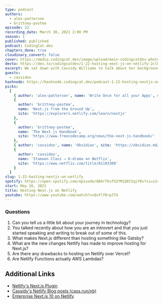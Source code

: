 ```yaml
---
type: podcast
authors:
  - alex-patterson
  - brittney-postma
episode: 22
recording_date: March 30, 2021 2:00 PM
season: 1
published: published
podcast: CodingCat.dev
chapters_done: true
cloudinary_convert: false
cover: https://media.codingcat.dev/image/upload/main-codingcatdev-photo/inhxfdhdrfjmnvcfzwyi.png
devto: https://dev.to/codingcatdev/1-22-hosting-next-js-on-netlify-2clh
excerpt: We sat down with Cassidy Williams to talk about her background as a developer. Then we talked about the cool new Next.js on Netlify hosting feature.
guests:
  - cassidoo
hashnode: https://hashnode.codingcat.dev/podcast-1-22-hosting-nextjs-on-netlify
picks:
  [
    { author: 'alex-patterson', name: 'Write Once for all your Apps', site: 'https://expo.io' },
    {
      author: 'brittney-postma',
      name: 'Next.js from the Ground Up',
      site: 'https://explorers.netlify.com/learn/nextjs'
    },
    {
      author: 'brittney-postma',
      name: 'The Next.js Handbook',
      site: 'https://www.freecodecamp.org/news/the-next-js-handbook/'
    },
    { author: 'cassidoo', name: 'Obsidian', site: 'https://obsidian.md/' },
    {
      author: 'cassidoo',
      name: 'Itaewon Class → K-drama on Netflix',
      site: 'https://www.netflix.com/title/81193309'
    }
  ]
slug: 1-22-hosting-nextjs-on-netlify
spotify: https://open.spotify.com/episode/6B4r7ksTX2YM1Q6Y2qiY0v?si=z24Gzt1GQ6SA2IRuNpLY-w
start: May 26, 2021
title: Hosting Next.js on Netlify
youtube: https://www.youtube.com/watch?v=QvYlf0rpJT4
---
```


### Questions

1. Can you tell us a little bit about your journey in technology?
2. You talked recently about how you are an introvert and that you just started speaking and writing to break out of some of this.
3. What makes Next.js different than hosting something like Gatsby?
4. What are the new changes Netlify has made to improve hosting for Next.js?
5. Are there any drawbacks to hosting on Netlify over Vercel?
6. Are Netlify Functions actually AWS Lambdas?

## Additional Links

- [Netlify's Next.js Plugin](https://github.com/netlify/netlify-plugin-nextjs)
- [Cassidy's Netlify Blog posts (cass.run/nb)](https://www.netlify.com/authors/cassidoo/)
- [Enterprise Next.js 10 on Netlify](https://www.netlify.com/press/netlify-announces-next-js-integration-enabling-next-js-10-for-enterprise-teams/)
